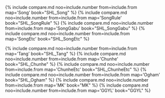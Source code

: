 <div class="compared" markdown="1">
{% include compare.md noo=include.number from=include.from map='Song' book="SHL_Song" %}
{% include compare.md noo=include.number from=include.from map='SongRule' book="SHL_SongRule" %}
{% include compare.md noo=include.number from=include.from map='SongGabu' book="SHL_SongGabu" %}
{% include compare.md noo=include.number from=include.from map='SongEtc' book="SHL_SongEtc" %}

{% include compare.md noo=include.number from=include.from map='Tang' book="SHL_Tang" %}
{% include compare.md noo=include.number from=include.from map='Chunhe' book="SHL_Chunhe" %}
{% include compare.md noo=include.number from=include.from map='ChunheEtc' book="SHL_ChunheEtc" %}
{% include compare.md noo=include.number from=include.from map='Ogham' book="SHL_Ogham" %}
{% include compare.md noo=include.number from=include.from map='MK' book="MK" %}
{% include compare.md noo=include.number from=include.from map='GGYL' book="GGYL" %}
</div>
